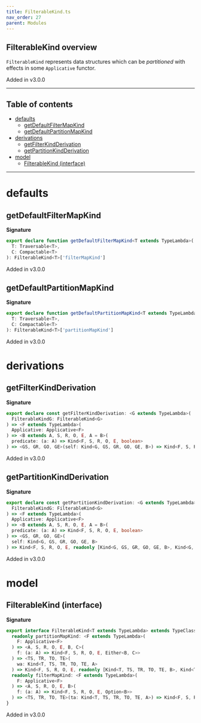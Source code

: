 ```yaml
---
title: FilterableKind.ts
nav_order: 27
parent: Modules
---
```


## FilterableKind overview

`FilterableKind` represents data structures which can be _partitioned_ with effects in some `Applicative` functor.

Added in v3.0.0

---

<h2 class="text-delta">Table of contents</h2>

- [defaults](#defaults)
  - [getDefaultFilterMapKind](#getdefaultfiltermapkind)
  - [getDefaultPartitionMapKind](#getdefaultpartitionmapkind)
- [derivations](#derivations)
  - [getFilterKindDerivation](#getfilterkindderivation)
  - [getPartitionKindDerivation](#getpartitionkindderivation)
- [model](#model)
  - [FilterableKind (interface)](#filterablekind-interface)

---

# defaults

## getDefaultFilterMapKind

**Signature**

```ts
export declare function getDefaultFilterMapKind<T extends TypeLambda>(
  T: Traversable<T>,
  C: Compactable<T>
): FilterableKind<T>['filterMapKind']
```

Added in v3.0.0

## getDefaultPartitionMapKind

**Signature**

```ts
export declare function getDefaultPartitionMapKind<T extends TypeLambda>(
  T: Traversable<T>,
  C: Compactable<T>
): FilterableKind<T>['partitionMapKind']
```

Added in v3.0.0

# derivations

## getFilterKindDerivation

**Signature**

```ts
export declare const getFilterKindDerivation: <G extends TypeLambda>(
  FilterableKindG: FilterableKind<G>
) => <F extends TypeLambda>(
  Applicative: Applicative<F>
) => <B extends A, S, R, O, E, A = B>(
  predicate: (a: A) => Kind<F, S, R, O, E, boolean>
) => <GS, GR, GO, GE>(self: Kind<G, GS, GR, GO, GE, B>) => Kind<F, S, R, O, E, Kind<G, GS, GR, GO, GE, B>>
```

Added in v3.0.0

## getPartitionKindDerivation

**Signature**

```ts
export declare const getPartitionKindDerivation: <G extends TypeLambda>(
  FilterableKindG: FilterableKind<G>
) => <F extends TypeLambda>(
  Applicative: Applicative<F>
) => <B extends A, S, R, O, E, A = B>(
  predicate: (a: A) => Kind<F, S, R, O, E, boolean>
) => <GS, GR, GO, GE>(
  self: Kind<G, GS, GR, GO, GE, B>
) => Kind<F, S, R, O, E, readonly [Kind<G, GS, GR, GO, GE, B>, Kind<G, GS, GR, GO, GE, B>]>
```

Added in v3.0.0

# model

## FilterableKind (interface)

**Signature**

```ts
export interface FilterableKind<T extends TypeLambda> extends TypeClass<T> {
  readonly partitionMapKind: <F extends TypeLambda>(
    F: Applicative<F>
  ) => <A, S, R, O, E, B, C>(
    f: (a: A) => Kind<F, S, R, O, E, Either<B, C>>
  ) => <TS, TR, TO, TE>(
    wa: Kind<T, TS, TR, TO, TE, A>
  ) => Kind<F, S, R, O, E, readonly [Kind<T, TS, TR, TO, TE, B>, Kind<T, TS, TR, TO, TE, C>]>
  readonly filterMapKind: <F extends TypeLambda>(
    F: Applicative<F>
  ) => <A, S, R, O, E, B>(
    f: (a: A) => Kind<F, S, R, O, E, Option<B>>
  ) => <TS, TR, TO, TE>(ta: Kind<T, TS, TR, TO, TE, A>) => Kind<F, S, R, O, E, Kind<T, TS, TR, TO, TE, B>>
}
```

Added in v3.0.0
